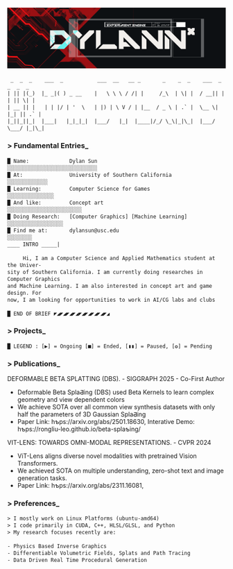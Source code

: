 ![title](/Assets/Name.png)
```
 _  _  _    ___  _           ___  __   __ _       _    _  _    ___  _   _  _  _ 
| || |(_)  |_ _|( ) _ __    |   \ \ \ / /| |     /_\  | \| |  / __|| | | || \| |
| __ || |   | | |/ | '  \   | |) | \ V / | |__  / _ \ | .` |  \__ \| |_| || .` |
|_||_||_|  |___|   |_|_|_|  |___/   |_|  |____|/_/ \_\|_|\_|  |___/ \___/ |_|\_|
```

### \> Fundamental Entries_
```text
█ Name:             Dylan Sun                      ░░░░░░░░░░░░░░░░░░░░░░░░░░░░░
█ At:               University of Southern California              ░░░░░░░░░░░░░
█ Learning:         Computer Science for Games                   ░░░░░░░░░░░░░░░
█ And like:         Concept art                         ░░░░░░░░░░░░░░░░░░░░░░░░
█ Doing Research:   [Computer Graphics] [Machine Learning]    ░░░░░░░░░░░░░░░░░░
█ Find me at:       dylansun@usc.edu                                    ░░░░░░░░
____ INTRO _____|

     Hi, I am a Computer Science and Applied Mathematics student at the Univer-
sity of Southern California. I am currently doing researches in Computer Graphics
and Machine Learning. I am also interested in concept art and game design. For 
now, I am looking for opportunities to work in AI/CG labs and clubs

█ END OF BRIEF ◤◢◤◢◤◢◤◢◤◢◤◢◤◢◤◢◤◢
``` 
### \> Projects_
```text
█ LEGEND : [▶] = Ongoing [■] = Ended, [▮▮] = Paused, [✪] = Pending
```

### \> Publications_

DEFORMABLE BETA SPLATTING (DBS). - SIGGRAPH 2025 - Co-First Author

+ Deformable Beta SplaƋing (DBS) used Beta Kernels to learn complex geometry and view dependent colors
+ We achieve SOTA over all common view synthesis datasets with only half the parameters of 3D Gaussian SplaƋing
+ Paper Link: hƅps://arxiv.org/abs/2501.18630, Interative Demo: hƅps://rongliu-leo.github.io/beta-splaƅing/

VIT-LENS: TOWARDS OMNI-MODAL REPRESENTATIONS. - CVPR 2024

+ ViT-Lens aligns diverse novel modalities with pretrained Vision Transformers.
+ We achieved SOTA on multiple understanding, zero-shot text and image generation tasks.
+ Paper Link: hƅps://arxiv.org/abs/2311.16081,

### \> Preferences_
```text
> I mostly work on Linux Platforms (ubuntu-amd64)
> I code primarily in CUDA, C++, HLSL/GLSL, and Python
> My research focuses recently are:

- Physics Based Inverse Graphics
- Differentiable Volumetric Fields, Splats and Path Tracing
- Data Driven Real Time Procedural Generation
``` 




